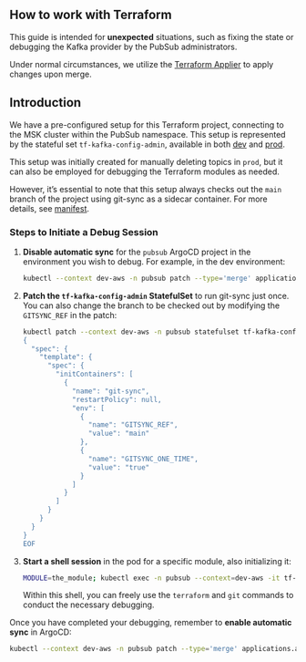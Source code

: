 ## How to work with Terraform
This guide is intended for **unexpected** situations, such as fixing the state or debugging the Kafka provider by the PubSub administrators.

Under normal circumstances, we utilize the [Terraform Applier](https://github.com/utilitywarehouse/terraform-applier) to apply changes upon merge.

## Introduction

We have a pre-configured setup for this Terraform project, connecting to the MSK cluster within the PubSub namespace. This setup is represented by the stateful set `tf-kafka-config-admin`, available in both [dev](https://github.com/utilitywarehouse/kubernetes-manifests/tree/master/dev-aws/pubsub/tf-kafka-config-admin) and [prod](https://github.com/utilitywarehouse/kubernetes-manifests/tree/master/prod-aws/pubsub/tf-kafka-config-admin).

This setup was initially created for manually deleting topics in `prod`, but it can also be employed for debugging the Terraform modules as needed.

However, it’s essential to note that this setup always checks out the `main` branch of the project using git-sync as a sidecar container. For more details, see [manifest](https://github.com/utilitywarehouse/dev-enablement-mono/blob/1f026eb42591444aef2e9ae644d0c7b78c25a210/services/tf-kafka-config-admin/k8s-manifests/statefulset.yaml#L61-L78).

### Steps to Initiate a Debug Session

1. **Disable automatic sync** for the `pubsub` ArgoCD project in the environment you wish to debug. For example, in the dev environment:
    ```bash  
    kubectl --context dev-aws -n pubsub patch --type='merge' applications.argoproj.io pubsub -p "{\"spec\":{\"syncPolicy\":{\"automated\":null}}}"  
    ```  

2. **Patch the `tf-kafka-config-admin` StatefulSet** to run git-sync just once. You can also change the branch to be checked out by modifying the `GITSYNC_REF` in the patch:
    ```bash  
    kubectl patch --context dev-aws -n pubsub statefulset tf-kafka-config-admin --patch-file=/dev/stdin <<-EOF  
    {  
      "spec": {  
        "template": {  
          "spec": {  
            "initContainers": [  
              {  
                "name": "git-sync",  
                "restartPolicy": null,  
                "env": [  
                  {  
                    "name": "GITSYNC_REF",  
                    "value": "main"  
                  },  
                  {  
                    "name": "GITSYNC_ONE_TIME",  
                    "value": "true"  
                  }  
                ]  
              }  
            ]  
          }  
        }  
      }  
    }  
    EOF  
    ```  

3. **Start a shell session** in the pod for a specific module, also initializing it:
    ```bash  
    MODULE=the_module; kubectl exec -n pubsub --context=dev-aws -it tf-kafka-config-admin-0 -- /bin/sh -c "source /scripts/tf.sh; tfinit ${MODULE}; exec /bin/sh"  
    ```  
   Within this shell, you can freely use the `terraform` and `git` commands to conduct the necessary debugging.

Once you have completed your debugging, remember to **enable automatic sync** in ArgoCD:
```bash  
kubectl --context dev-aws -n pubsub patch --type='merge' applications.argoproj.io pubsub -p "{\"spec\":{\"syncPolicy\":{\"automated\":null}}}"  
